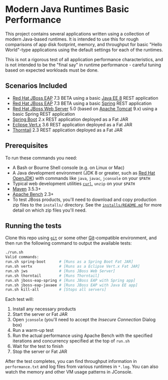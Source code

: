 Modern Java Runtimes Basic Performance
==============================
This project contains several applications written using a collection of modern Java-based runtimes. It is intended to use this for rough
comparisons of app disk footprint, memory, and throughput for basic "Hello World"-type applications using the default settings for each of the runtimes.

This is not a rigorous test of all application performance characteristics, and is not intended to be the "final say" in runtime performance - careful tuning based on expected workloads must be done.

Scenarios Included
----------------------
* [Red Hat JBoss EAP](https://developers.redhat.com/products/eap/overview/) 7.3 BETA using a basic [Java EE 8](https://www.oracle.com/technetwork/java/javaee/overview/index.html) REST application
* [Red Hat JBoss EAP](https://developers.redhat.com/products/eap/overview/) 7.3 BETA using a basic [Spring](https://spring.io/) REST application
* [Red Hat JBoss Web Server](https://developers.redhat.com/products/webserver/overview/) 5.0 (based on [Apache Tomcat](https://tomcat.apache.org/index.html) 9.x) using a basic Spring REST application
* [Spring Boot](https://spring.io/projects/spring-boot) 2.x REST application deployed as a Fat JAR
* [Eclipse Vert.x](https://vertx.io/) 3.6 REST application deployed as a Fat JAR
* [Thorntail](https://thorntail.io/) 2.3 REST application deployed as a Fat JAR

Prerequisites
----------------------
To run these commands you need:

- A Bash or Bourne Shell console (e.g. on Linux or Mac)
- A Java development environment (JDK 8 or greater, such as [Red Hat OpenJDK](https://developers.redhat.com/products/openjdk/overview/)) with commands like `java`, `javac`, `jconsole` on your `$PATH`
- Typical web development utilities [`curl`](https://curl.haxx.se/), `unzip` on your `$PATH`
- [Maven](https://maven.apache.org) 3.5.3+
- [Apache Bench](https://httpd.apache.org/docs/2.4/programs/ab.html) 2.3+
- To test JBoss products, you'll need to download and copy production zip files to the `installs/` directory. See the [`installs/README.md`](installs/README.md) for more detail on which zip files you'll need.

Running the tests
------------------
Clone this repo using [`git`](https://git-scm.com/) or some other [Git](https://git-scm.com/)-compatible environment, and then run the following command to output the available tests:

```sh
./run.sh
Valid commands:
run.sh spring-boot      # [Runs as a Spring Boot Fat JAR]
run.sh vertx            # [Runs as a Eclipse Vert.x Fat JAR]
run.sh jws              # [Runs JBoss Web Server]
run.sh thorntail        # [Runs Thorntail]
run.sh jboss-eap-spring # [Runs JBoss EAP with Spring app]
run.sh jboss-eap-javaee # [Runs JBoss EAP with Java EE app]
run.sh kill-all         # [Stops all servers]
```

Each test will:

1. Install any necessary products
1. Start the server or Fat JAR
1. Open `jconsole` (you'll need to accept the _Insecure Connection_ Dialog box)
1. Run a warm-up test
1. Run the actual performance using Apache Bench with the specified iterations and concurrency specified at the top of `run.sh`
1. Wait for the test to finish
1. Stop the server or Fat JAR

After the test completes, you can find throughput information in `performance.txt` and log files from various runtimes in `*.log`. You can also watch the memory and other VM usage patterns in JConsole.

